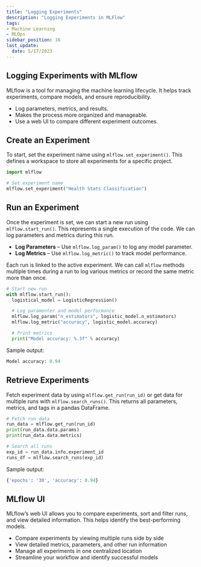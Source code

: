 ```yaml
---
title: "Logging Experiments"
description: "Logging Experiments in MLFlow"
tags: 
- Machine Learning
- MLOps
sidebar_position: 16
last_update:
  date: 5/17/2023
---
```


## Logging Experiments with MLflow  

MLflow is a tool for managing the machine learning lifecycle. It helps track experiments, compare models, and ensure reproducibility.

- Log parameters, metrics, and results.
- Makes the process more organized and manageable.
- Use a web UI to compare different experiment outcomes.

## Create an Experiment

To start, set the experiment name using `mlflow.set_experiment()`. This defines a workspace to store all experiments for a specific project.

```python
import mlflow 

# Set experiment name 
mlflow.set_experiment("Health Stats Classification")
```

## Run an Experiment

Once the experiment is set, we can start a new run using `mlflow.start_run()`. This represents a single execution of the code. We can log parameters and metrics during this run.

- **Log Parameters** – Use `mlflow.log_param()` to log any model parameter.
- **Log Metrics** – Use `mlflow.log_metric()` to track model performance.

Each run is linked to the active experiment. We can call `mlflow` methods multiple times during a run to log various metrics or record the same metric more than once.

```python
# Start new run 
with mlflow.start_run():
  logistical_model = LogisticRegression()

  # Log paramenter and model performance
  mlflow.log_param("n_estimators", logistic_model.n_estimators)
  mlflow.log_metric("accuracy", logistic_model.accuracy)

  # Print metrics 
  print("Model accuracy: %.3f" % accuracy)
```

Sample output:

```python
Model accuracy: 0.94
```

## Retrieve Experiments

Fetch experiment data by using `mlflow.get_run(run_id)` or get data for multiple runs with `mlflow.search_runs()`. This returns all parameters, metrics, and tags in a pandas DataFrame.

```python
# Fetch run data 
run_data = mlflow.get_run(run_id)
print(run_data.data.params)
print(run_data.data.metrics)

# Search all runs 
exp_id = run_data.info.experiment_id
runs_df = mlflow.search_runs(exp_id)
```

Sample output:

```python
{'epochs': '30', 'accuracy': 0.94} 
```

## MLflow UI

MLflow’s web UI allows you to compare experiments, sort and filter runs, and view detailed information. This helps identify the best-performing models.

- Compare experiments by viewing multiple runs side by side
- View detailed metrics, parameters, and other run information
- Manage all experiments in one centralized location
- Streamline your workflow and identify successful models